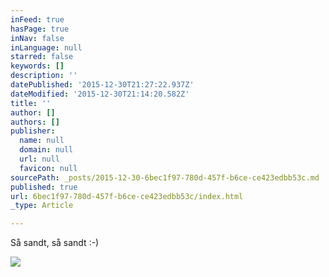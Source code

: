 ```yaml
---
inFeed: true
hasPage: true
inNav: false
inLanguage: null
starred: false
keywords: []
description: ''
datePublished: '2015-12-30T21:27:22.937Z'
dateModified: '2015-12-30T21:14:20.582Z'
title: ''
author: []
authors: []
publisher:
  name: null
  domain: null
  url: null
  favicon: null
sourcePath: _posts/2015-12-30-6bec1f97-780d-457f-b6ce-ce423edbb53c.md
published: true
url: 6bec1f97-780d-457f-b6ce-ce423edbb53c/index.html
_type: Article

---
```

Så sandt, så sandt :-)

![](https://the-grid-user-content.s3-us-west-2.amazonaws.com/9644c9c9-0cd7-4c20-b7b4-bc240253f402.jpg)